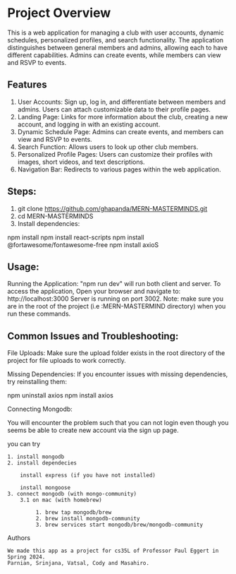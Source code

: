 # Project Overview

This is a web application for managing a club with user accounts, dynamic schedules, personalized profiles, and search functionality. The application distinguishes between general members and admins, allowing each to have different capabilities. Admins can create events, while members can view and RSVP to events.

## Features
1) User Accounts: Sign up, log in, and differentiate between members and admins. Users can attach customizable data to their profile pages.
2) Landing Page: Links for more information about the club, creating a new account, and logging in with an existing account.
3) Dynamic Schedule Page: Admins can create events, and members can view and RSVP to events.
4) Search Function: Allows users to look up other club members.
5) Personalized Profile Pages: Users can customize their profiles with images, short videos, and text descriptions.
6) Navigation Bar: Redirects to various pages within the web application.

## Steps:

1) git clone https://github.com/ghapanda/MERN-MASTERMINDS.git
2) cd MERN-MASTERMINDS
3) Install dependencies:

npm install
npm install react-scripts
npm install @fortawesome/fontawesome-free
npm install axioS

## Usage:
Running the Application:
"npm run dev" will run both client and server.
To access the application, Open your browser and navigate to: http://localhost:3000
Server is running on port 3002.
Note: make sure you are in the root of the project (i.e :MERN-MASTERMIND directory) when you run these commands.

## Common Issues and Troubleshooting:

File Uploads:
Make sure the upload folder exists in the root directory of the project for file uploads to work correctly.

Missing Dependencies:
If you encounter issues with missing dependencies, try reinstalling them:

npm uninstall axios
npm install axios



Connecting Mongodb:

You will encounter the problem such that you can not login even though you seems be able to create new account via the sign up page. 

you can try

    1. install mongodb 
    2. install dependecies 
        
        install express (if you have not installed)

        install mongoose 
    3. connect mongodb (with mongo-community)
        3.1 on mac (with homebrew)
             
             1. brew tap mongodb/brew
             2. brew install mongodb-community
             3. brew services start mongodb/brew/mongodb-community

Authors 

    We made this app as a project for cs35L of Professor Paul Eggert in Spring 2024.
    Parnian, Srinjana, Vatsal, Cody and Masahiro. 
